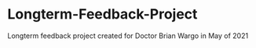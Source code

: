 # Longterm-Feedback-Project
Longterm feedback project created for Doctor Brian Wargo in May of 2021  
